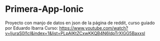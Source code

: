 # Primera-App-Ionic
Proyecto con manjo de datos en json de la página de reddit, curso guiado por Eduardo Ibarra
Curso: https://www.youtube.com/watch?v=IjuraS0l1cI&index=1&list=PLpAIKtZCxwKKQB4N6ldpTrXlGG5Baxxsl
